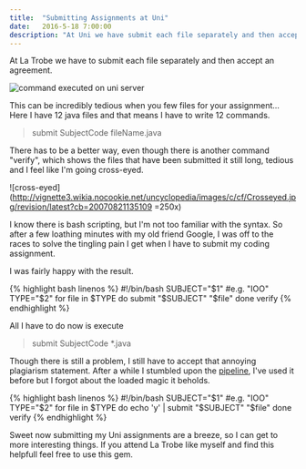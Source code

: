 ```yaml
---
title:  "Submitting Assignments at Uni"
date:   2016-5-18 7:00:00
description: "At Uni we have submit each file separately and then accept an agreement. This can be incredibly tedious when you few files for your assignment... There has to be a better way."
---
```


At La Trobe we have to submit each file separately and then accept an agreement.

![command executed on uni server](../../assets/images/2016-05-18-Assignment.jpg)

This can be incredibly tedious when you few files for your assignment...
Here I have 12 java files and that means I have to write 12 commands.
>submit SubjectCode fileName.java

There has to be a better way, even though there is another command "verify", which
shows the files that have been submitted it still long, tedious and I feel like I'm going cross-eyed.

![cross-eyed](http://vignette3.wikia.nocookie.net/uncyclopedia/images/c/cf/Crosseyed.jpg/revision/latest?cb=20070821135109 =250x)

I know there is bash scripting, but I'm not too familiar with the syntax. So after a few loathing
minutes with my old friend Google, I was off to the races to solve the tingling pain I get when
I have to submit my coding assignment.

I was fairly happy with the result.

{% highlight bash linenos %}
#!/bin/bash
SUBJECT="$1" #e.g. "IOO"
TYPE="$2"
for file in $TYPE
do
   submit "$SUBJECT" "$file"
done
verify
{% endhighlight %}

All I have to do now is execute
>submit SubjectCode *.java

Though there is still a problem, I still have to accept that annoying plagiarism statement.
After a while I stumbled upon the [pipeline](http://tldp.org/HOWTO/Bash-Prog-Intro-HOWTO-4.html), I've used it before but I forgot about the loaded
magic it beholds.

{% highlight bash linenos %}
#!/bin/bash
SUBJECT="$1" #e.g. "IOO"
TYPE="$2"
for file in $TYPE
do
   echo 'y' | submit "$SUBJECT" "$file"
done
verify
{% endhighlight %}

Sweet now submitting my Uni assignments are a breeze, so I can get to more interesting things.
If you attend La Trobe like myself and find this helpfull feel free to use this gem.
